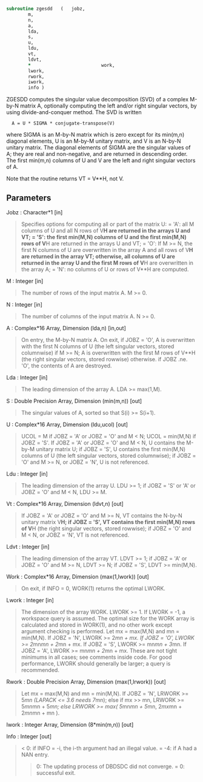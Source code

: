 ```fortran
subroutine zgesdd	(	jobz,
		m,
		n,
		a,
		lda,
		s,
		u,
		ldu,
		vt,
		ldvt,
		*                          work,
		lwork,
		rwork,
		iwork,
		info )
```

 ZGESDD computes the singular value decomposition (SVD) of a complex
 M-by-N matrix A, optionally computing the left and/or right singular
 vectors, by using divide-and-conquer method. The SVD is written

      A = U * SIGMA * conjugate-transpose(V)

 where SIGMA is an M-by-N matrix which is zero except for its
 min(m,n) diagonal elements, U is an M-by-M unitary matrix, and
 V is an N-by-N unitary matrix.  The diagonal elements of SIGMA
 are the singular values of A; they are real and non-negative, and
 are returned in descending order.  The first min(m,n) columns of
 U and V are the left and right singular vectors of A.

 Note that the routine returns VT = V**H, not V.


## Parameters
Jobz : Character*1 [in]
> Specifies options for computing all or part of the matrix U:
> = 'A':  all M columns of U and all N rows of V**H are
> returned in the arrays U and VT;
> = 'S':  the first min(M,N) columns of U and the first
> min(M,N) rows of V**H are returned in the arrays U
> and VT;
> = 'O':  If M >= N, the first N columns of U are overwritten
> in the array A and all rows of V**H are returned in
> the array VT;
> otherwise, all columns of U are returned in the
> array U and the first M rows of V**H are overwritten
> in the array A;
> = 'N':  no columns of U or rows of V**H are computed.

M : Integer [in]
> The number of rows of the input matrix A.  M >= 0.

N : Integer [in]
> The number of columns of the input matrix A.  N >= 0.

A : Complex*16 Array, Dimension (lda,n) [in,out]
> On entry, the M-by-N matrix A.
> On exit,
> if JOBZ = 'O',  A is overwritten with the first N columns
> of U (the left singular vectors, stored
> columnwise) if M >= N;
> A is overwritten with the first M rows
> of V**H (the right singular vectors, stored
> rowwise) otherwise.
> if JOBZ .ne. 'O', the contents of A are destroyed.

Lda : Integer [in]
> The leading dimension of the array A.  LDA >= max(1,M).

S : Double Precision Array, Dimension (min(m,n)) [out]
> The singular values of A, sorted so that S(i) >= S(i+1).

U : Complex*16 Array, Dimension (ldu,ucol) [out]
> UCOL = M if JOBZ = 'A' or JOBZ = 'O' and M < N;
> UCOL = min(M,N) if JOBZ = 'S'.
> If JOBZ = 'A' or JOBZ = 'O' and M < N, U contains the M-by-M
> unitary matrix U;
> if JOBZ = 'S', U contains the first min(M,N) columns of U
> (the left singular vectors, stored columnwise);
> if JOBZ = 'O' and M >= N, or JOBZ = 'N', U is not referenced.

Ldu : Integer [in]
> The leading dimension of the array U.  LDU >= 1;
> if JOBZ = 'S' or 'A' or JOBZ = 'O' and M < N, LDU >= M.

Vt : Complex*16 Array, Dimension (ldvt,n) [out]
> If JOBZ = 'A' or JOBZ = 'O' and M >= N, VT contains the
> N-by-N unitary matrix V**H;
> if JOBZ = 'S', VT contains the first min(M,N) rows of
> V**H (the right singular vectors, stored rowwise);
> if JOBZ = 'O' and M < N, or JOBZ = 'N', VT is not referenced.

Ldvt : Integer [in]
> The leading dimension of the array VT.  LDVT >= 1;
> if JOBZ = 'A' or JOBZ = 'O' and M >= N, LDVT >= N;
> if JOBZ = 'S', LDVT >= min(M,N).

Work : Complex*16 Array, Dimension (max(1,lwork)) [out]
> On exit, if INFO = 0, WORK(1) returns the optimal LWORK.

Lwork : Integer [in]
> The dimension of the array WORK. LWORK >= 1.
> If LWORK = -1, a workspace query is assumed.  The optimal
> size for the WORK array is calculated and stored in WORK(1),
> and no other work except argument checking is performed.
> Let mx = max(M,N) and mn = min(M,N).
> If JOBZ = 'N', LWORK >= 2*mn + mx.
> If JOBZ = 'O', LWORK >= 2*mn*mn + 2*mn + mx.
> If JOBZ = 'S', LWORK >=   mn*mn + 3*mn.
> If JOBZ = 'A', LWORK >=   mn*mn + 2*mn + mx.
> These are not tight minimums in all cases; see comments inside code.
> For good performance, LWORK should generally be larger;
> a query is recommended.

Rwork : Double Precision Array, Dimension (max(1,lrwork)) [out]
> Let mx = max(M,N) and mn = min(M,N).
> If JOBZ = 'N',    LRWORK >= 5*mn (LAPACK <= 3.6 needs 7*mn);
> else if mx >> mn, LRWORK >= 5*mn*mn + 5*mn;
> else              LRWORK >= max( 5*mn*mn + 5*mn,
> 2*mx*mn + 2*mn*mn + mn ).

Iwork : Integer Array, Dimension (8*min(m,n)) [out]

Info : Integer [out]
> <  0:  if INFO = -i, the i-th argument had an illegal value.
> = -4:  if A had a NAN entry.
> >  0:  The updating process of DBDSDC did not converge.
> =  0:  successful exit.

